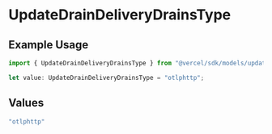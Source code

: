 # UpdateDrainDeliveryDrainsType

## Example Usage

```typescript
import { UpdateDrainDeliveryDrainsType } from "@vercel/sdk/models/updatedrainop.js";

let value: UpdateDrainDeliveryDrainsType = "otlphttp";
```

## Values

```typescript
"otlphttp"
```